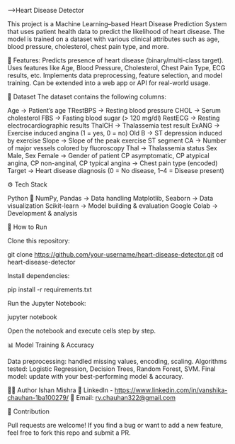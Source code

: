 -->Heart Disease Detector

This project is a Machine Learning–based Heart Disease Prediction System that uses patient health data to predict the likelihood of heart disease. The model is trained on a dataset with various clinical attributes such as age, blood pressure, cholesterol, chest pain type, and more.

📌 Features:
Predicts presence of heart disease (binary/multi-class target).
Uses features like Age, Blood Pressure, Cholesterol, Chest Pain Type, ECG results, etc.
Implements data preprocessing, feature selection, and model training.
Can be extended into a web app or API for real-world usage.

📂 Dataset
The dataset contains the following columns:

Age → Patient’s age
TRestBPS → Resting blood pressure
CHOL → Serum cholesterol
FBS → Fasting blood sugar (> 120 mg/dl)
RestECG → Resting electrocardiographic results
ThalCH → Thalassemia test result
ExANG → Exercise induced angina (1 = yes, 0 = no)
Old B → ST depression induced by exercise
Slope → Slope of the peak exercise ST segment
CA → Number of major vessels colored by fluoroscopy
Thal → Thalassemia status
Sex Male, Sex Female → Gender of patient
CP asymptomatic, CP atypical angina, CP non-anginal, CP typical angina → Chest pain type (encoded)
Target → Heart disease diagnosis (0 = No disease, 1–4 = Disease present)

⚙️ Tech Stack

Python 🐍
NumPy, Pandas → Data handling
Matplotlib, Seaborn → Data visualization
Scikit-learn → Model building & evaluation
Google Colab → Development & analysis

🚀 How to Run

Clone this repository:

git clone https://github.com/your-username/heart-disease-detector.git
cd heart-disease-detector

Install dependencies:

pip install -r requirements.txt

Run the Jupyter Notebook:

jupyter notebook

Open the notebook and execute cells step by step.

📊 Model Training & Accuracy

Data preprocessing: handled missing values, encoding, scaling.
Algorithms tested: Logistic Regression, Decision Trees, Random Forest, SVM.
Final model: update with your best-performing model & accuracy.

👨‍💻 Author Ishan Mishra 💼 LinkedIn - https://www.linkedin.com/in/vanshika-chauhan-1ba100279/ 📧 Email: rv.chauhan322@gmail.com

🤝 Contribution

Pull requests are welcome! If you find a bug or want to add a new feature, feel free to fork this repo and submit a PR.
